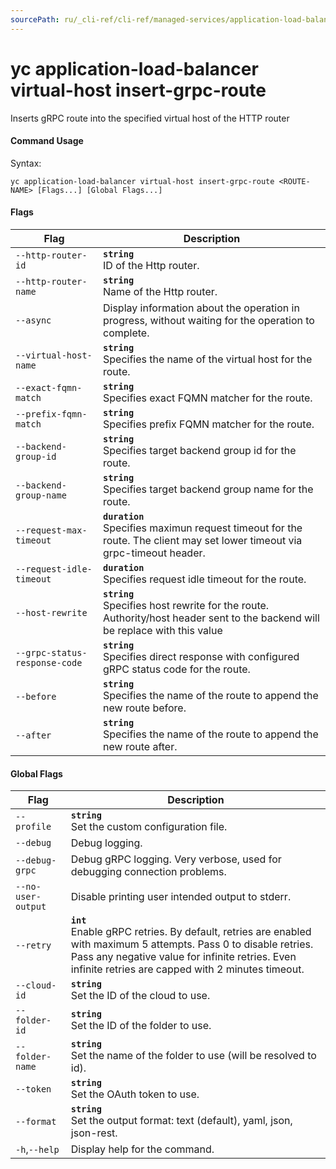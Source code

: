 ```yaml
---
sourcePath: ru/_cli-ref/cli-ref/managed-services/application-load-balancer/virtual-host/insert-grpc-route.md
---
```

# yc application-load-balancer virtual-host insert-grpc-route

Inserts gRPC route into the specified virtual host of the HTTP router

#### Command Usage

Syntax: 

`yc application-load-balancer virtual-host insert-grpc-route <ROUTE-NAME> [Flags...] [Global Flags...]`

#### Flags

| Flag | Description |
|----|----|
|`--http-router-id`|<b>`string`</b><br/> ID of the Http router.|
|`--http-router-name`|<b>`string`</b><br/> Name of the Http router.|
|`--async`| Display information about the operation in progress, without waiting for the operation to complete.|
|`--virtual-host-name`|<b>`string`</b><br/> Specifies the name of the virtual host for the route.|
|`--exact-fqmn-match`|<b>`string`</b><br/> Specifies exact FQMN matcher for the route.|
|`--prefix-fqmn-match`|<b>`string`</b><br/> Specifies prefix FQMN matcher for the route.|
|`--backend-group-id`|<b>`string`</b><br/> Specifies target backend group id for the route.|
|`--backend-group-name`|<b>`string`</b><br/> Specifies target backend group name for the route.|
|`--request-max-timeout`|<b>`duration`</b><br/> Specifies maximun request timeout for the route. The client may set lower timeout via grpc-timeout header.|
|`--request-idle-timeout`|<b>`duration`</b><br/> Specifies request idle timeout for the route.|
|`--host-rewrite`|<b>`string`</b><br/> Specifies host rewrite for the route. Authority/host header sent to the backend will be replace with this value|
|`--grpc-status-response-code`|<b>`string`</b><br/> Specifies direct response with configured gRPC status code for the route.|
|`--before`|<b>`string`</b><br/> Specifies the name of the route to append the new route before.|
|`--after`|<b>`string`</b><br/> Specifies the name of the route to append the new route after.|

#### Global Flags

| Flag | Description |
|----|----|
|`--profile`|<b>`string`</b><br/>Set the custom configuration file.|
|`--debug`|Debug logging.|
|`--debug-grpc`|Debug gRPC logging. Very verbose, used for debugging connection problems.|
|`--no-user-output`|Disable printing user intended output to stderr.|
|`--retry`|<b>`int`</b><br/>Enable gRPC retries. By default, retries are enabled with maximum 5 attempts. Pass 0 to disable retries. Pass any negative value for infinite retries. Even infinite retries are capped with 2 minutes timeout.|
|`--cloud-id`|<b>`string`</b><br/>Set the ID of the cloud to use.|
|`--folder-id`|<b>`string`</b><br/>Set the ID of the folder to use.|
|`--folder-name`|<b>`string`</b><br/>Set the name of the folder to use (will be resolved to id).|
|`--token`|<b>`string`</b><br/>Set the OAuth token to use.|
|`--format`|<b>`string`</b><br/>Set the output format: text (default), yaml, json, json-rest.|
|`-h`,`--help`|Display help for the command.|
